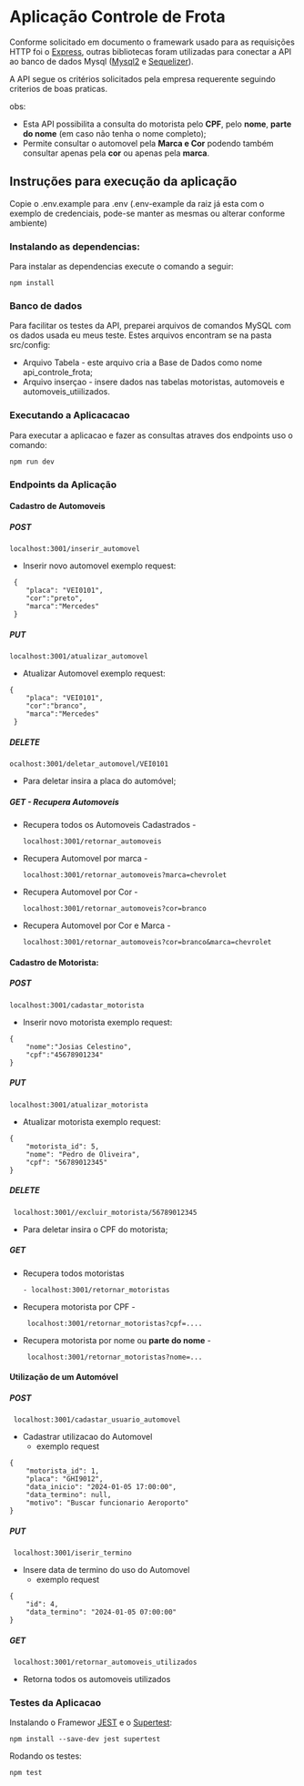 # Aplicação Controle de Frota

Conforme solicitado em documento o framewark usado para as requisições HTTP foi o [Express](https://expressjs.com/), outras bibliotecas foram utilizadas para conectar a API ao banco de dados Mysql ([Mysql2](https://sidorares.github.io/node-mysql2/pt-BR/docs) e [Sequelizer](https://sequelize.org/)).

A API segue os critérios solicitados pela empresa requerente seguindo criterios de boas praticas.

obs:

* Esta API possibilita a consulta do motorista pelo **CPF**, pelo **nome**, **parte do nome** (em caso não tenha o nome completo);
* Permite consultar o automovel pela **Marca e Cor** podendo também consultar apenas pela **cor** ou apenas pela **marca**.

## Instruções para execução da aplicação

Copie o .env.example para .env (.env-example da raiz já esta com o exemplo de credenciais, pode-se manter as mesmas ou alterar conforme ambiente)

### Instalando as dependencias:

Para instalar as dependencias execute o comando a seguir:

```
npm install
```

### Banco de dados

Para facilitar os testes da API, preparei arquivos de comandos MySQL com os dados usada eu meus teste. Estes arquivos encontram se
na pasta src/config:

* Arquivo Tabela - este arquivo cria a Base de Dados como nome api_controle_frota;
* Arquivo inserçao - insere dados nas tabelas motoristas, automoveis e automoveis_utiilizados.

### Executando a Aplicacacao

Para executar a aplicacao e fazer as consultas atraves dos endpoints uso o comando:

```
npm run dev
```

### Endpoints da Aplicação

#### Cadastro de Automoveis

##### POST

```
localhost:3001/inserir_automovel
```

* Inserir novo automovel exemplo request:

```
 {
    "placa": "VEI0101",
    "cor":"preto",
    "marca":"Mercedes"
 }
```

##### PUT

```
localhost:3001/atualizar_automovel
```

* Atualizar Automovel exemplo request:

```
{
    "placa": "VEI0101",
    "cor":"branco",
    "marca":"Mercedes"
 }
```

##### DELETE

```
ocalhost:3001/deletar_automovel/VEI0101
```

* Para deletar insira a placa do automóvel;

##### GET - Recupera Automoveis

* Recupera todos os Automoveis Cadastrados -
  ```
  localhost:3001/retornar_automoveis
  ```
* Recupera Automovel por marca -
  ```
  localhost:3001/retornar_automoveis?marca=chevrolet
  ```
* Recupera Automovel por Cor -
  ```
  localhost:3001/retornar_automoveis?cor=branco
  ```
* Recupera Automovel por Cor e Marca -
  ```
  localhost:3001/retornar_automoveis?cor=branco&marca=chevrolet
  ```

#### Cadastro de Motorista:

##### POST

```
localhost:3001/cadastar_motorista
```

* Inserir novo motorista exemplo request:

```
{
    "nome":"Josias Celestino",
    "cpf":"45678901234"
}
```

##### PUT

```
localhost:3001/atualizar_motorista
```

* Atualizar motorista exemplo request:

```
{
    "motorista_id": 5,
    "nome": "Pedro de Oliveira",
    "cpf": "56789012345"
}
```

##### DELETE

```
 localhost:3001//excluir_motorista/56789012345
```

* Para deletar insira o CPF do motorista;

##### GET

* Recupera todos motoristas
  ```
  - localhost:3001/retornar_motoristas
  ```
* Recupera motorista por CPF -
  ```
   localhost:3001/retornar_motoristas?cpf=....
  ```
* Recupera motorista por nome ou **parte do nome** -
  ```
   localhost:3001/retornar_motoristas?nome=...
  ```

#### Utilização de um Automóvel

##### POST

```
 localhost:3001/cadastar_usuario_automovel
```

* Cadastrar utilizacao do Automovel
  * exemplo request

```
{
    "motorista_id": 1,
    "placa": "GHI9012",
    "data_inicio": "2024-01-05 17:00:00",
    "data_termino": null,
    "motivo": "Buscar funcionario Aeroporto"
}
```

##### PUT

```
 localhost:3001/iserir_termino
```

* Insere data de termino do uso do Automovel
  * exemplo request

```
{
    "id": 4,
    "data_termino": "2024-01-05 07:00:00"
}
```

##### GET

```
 localhost:3001/retornar_automoveis_utilizados
```

* Retorna todos os automoveis utilizados

### Testes da Aplicacao

Instalando o Framewor [JEST](https://jestjs.io/pt-BR/) e o [Supertest](https://ladjs.github.io/superagent/):

```
npm install --save-dev jest supertest
```

Rodando os testes:

```
npm test
```
